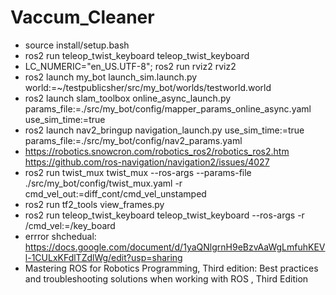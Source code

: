 # Vaccum_Cleaner
+ source install/setup.bash
+ ros2 run teleop_twist_keyboard teleop_twist_keyboard 
+ LC_NUMERIC="en_US.UTF-8"; ros2 run rviz2 rviz2
+ ros2 launch my_bot launch_sim.launch.py world:=~/testpublicsher/src/my_bot/worlds/testworld.world
+ ros2 launch slam_toolbox online_async_launch.py params_file:=./src/my_bot/config/mapper_params_online_async.yaml use_sim_time:=true
+ ros2 launch nav2_bringup navigation_launch.py use_sim_time:=true params_file:=./src/my_bot/config/nav2_params.yaml 
+ https://robotics.snowcron.com/robotics_ros2/robotics_ros2.htm
https://github.com/ros-navigation/navigation2/issues/4027
+ ros2 run twist_mux twist_mux --ros-args --params-file ./src/my_bot/config/twist_mux.yaml -r cmd_vel_out:=diff_cont/cmd_vel_unstamped
+ ros2 run tf2_tools view_frames.py
+ ros2 run teleop_twist_keyboard teleop_twist_keyboard --ros-args -r /cmd_vel:=/key_board
+ errror shchedual: https://docs.google.com/document/d/1yaQNlgrnH9eBzvAaWgLmfuhKEVl-1CULxKFdlTZdlWg/edit?usp=sharing
+ Mastering ROS for Robotics Programming, Third edition: Best practices and troubleshooting solutions when working with ROS , Third Edition
